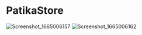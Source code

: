 # PatikaStore
![Screenshot_1665006157](https://user-images.githubusercontent.com/77445993/194276834-a64299bf-150e-46b2-b7a5-1ec10abb7aa9.png)
![Screenshot_1665006162](https://user-images.githubusercontent.com/77445993/194276844-7edd59f3-fdd8-4798-bdbd-8b27974b0f48.png)
